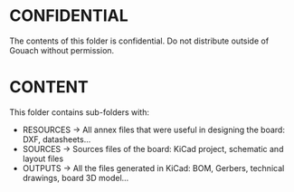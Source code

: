 # CONFIDENTIAL

<p class="callout danger">The contents of this folder is confidential. Do not distribute outside of Gouach without permission.</p>

# CONTENT

This folder contains sub-folders with:
- RESOURCES -> All annex files that were useful in designing the board: DXF, datasheets...
- SOURCES -> Sources files of the board: KiCad project, schematic and layout files
- OUTPUTS -> All the files generated in KiCad: BOM, Gerbers, technical drawings, board 3D model...